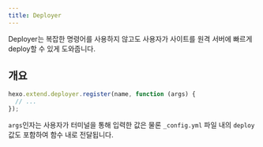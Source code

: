 ```yaml
---
title: Deployer
---
```


Deployer는 복잡한 명령어를 사용하지 않고도 사용자가 사이트를 원격 서버에 빠르게 deploy할 수 있게 도와줍니다.

## 개요

```js
hexo.extend.deployer.register(name, function (args) {
  // ...
});
```

`args`인자는 사용자가 터미널을 통해 입력한 값은 물론 `_config.yml` 파일 내의 `deploy` 값도 포함하여 함수 내로 전달됩니다.
